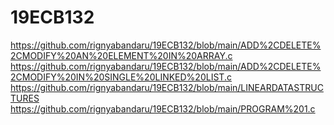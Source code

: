 # 19ECB132
https://github.com/rignyabandaru/19ECB132/blob/main/ADD%2CDELETE%2CMODIFY%20AN%20ELEMENT%20IN%20ARRAY.c
https://github.com/rignyabandaru/19ECB132/blob/main/ADD%2CDELETE%2CMODIFY%20IN%20SINGLE%20LINKED%20LIST.c
https://github.com/rignyabandaru/19ECB132/blob/main/LINEARDATASTRUCTURES
https://github.com/rignyabandaru/19ECB132/blob/main/PROGRAM%201.c
